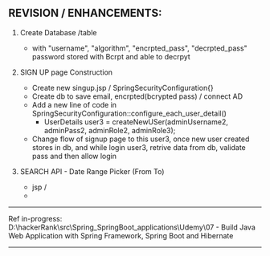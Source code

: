 ## REVISION / ENHANCEMENTS: 


1. Create Database /table 
    - with "username", "algorithm", "encrpted_pass", "decrpted_pass" password stored with Bcrpt and able to decrpyt


2.  SIGN UP page Construction
    -  Create new singup.jsp / SpringSecurityConfiguration{}
    - Create db to save email, encrpted(bcrypted pass) / connect AD
    - Add a new line of code in SpringSecurityConfiguration::configure_each_user_detail() 
      - UserDetails user3 = createNewUSer(adminUsername2, adminPass2, adminRole2, adminRole3);
    -  Change flow of signup page to this user3, once new user created stores in db, and while login user3, retrive data from db, validate pass and then allow login
 

3. SEARCH API - Date Range Picker (From To)
   - jsp /
   - 

    

---------------
Ref in-progress: D:\hackerRank\src\Spring_SpringBoot_applications\Udemy\07 - Build Java Web Application with Spring Framework, Spring Boot and Hibernate

---------------




